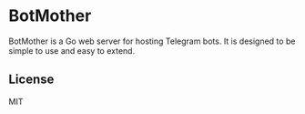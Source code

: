 # BotMother
BotMother is a Go web server for hosting Telegram bots. It is designed to be simple to use and easy to extend.

## License
MIT